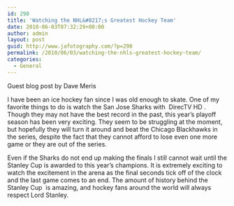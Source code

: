 ```yaml
---
id: 298
title: 'Watching the NHL&#8217;s Greatest Hockey Team'
date: 2010-06-03T07:32:29+00:00
author: admin
layout: post
guid: http://www.jafotography.com/?p=298
permalink: /2010/06/03/watching-the-nhls-greatest-hockey-team/
categories:
  - General
---
```

Guest blog post by Dave Meris

I have been an ice hockey fan since I was old enough to skate. One of my favorite things to do is watch the San Jose Sharks with &nbsp;DirecTV HD&nbsp;. Though they may not have the best record in the past, this year’s playoff season has been very exciting. They seem to be struggling at the moment, but hopefully they will turn it around and beat the Chicago Blackhawks in the series, despite the fact that they cannot afford to lose even one more game or they are out of the series.

Even if the Sharks do not end up making the finals I still cannot wait until the Stanley Cup is awarded to this year’s champions. It is extremely exciting to watch the excitement in the arena as the final seconds tick off of the clock and the last game comes to an end. The amount of&nbsp;history behind the Stanley Cup&nbsp; is amazing, and hockey fans around the world will always respect Lord Stanley.